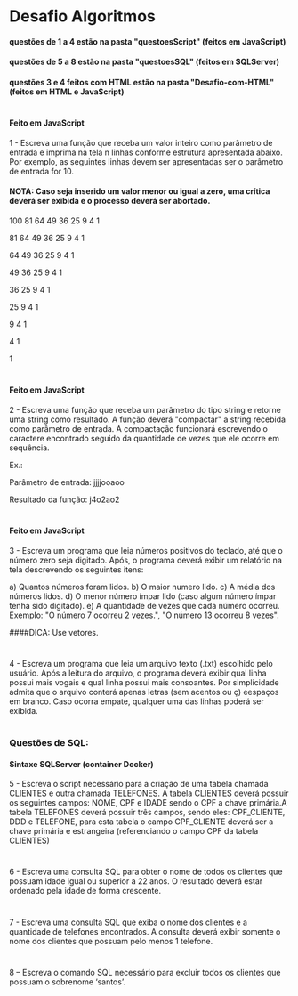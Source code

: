# Desafio Algoritmos

#### questões de 1 a 4 estão na pasta "questoesScript" (feitos em JavaScript)
#### questões de 5 a 8 estão na pasta "questoesSQL" (feitos em SQLServer)
#### questões 3 e 4 feitos com HTML estão na pasta "Desafio-com-HTML" (feitos em HTML e JavaScript)

#

#### Feito em JavaScript
1 - Escreva uma função que receba um valor inteiro como parâmetro de entrada e imprima na tela n linhas conforme estrutura apresentada abaixo. Por exemplo, as seguintes linhas devem ser apresentadas ser o parâmetro de entrada for 10.

#### NOTA: Caso seja inserido um valor menor ou igual a zero, uma crítica deverá ser exibida e o processo deverá ser abortado.

100 81 64 49 36 25 9 4 1

81 64 49 36 25 9 4 1

64 49 36 25 9 4 1

49 36 25 9 4 1

36 25 9 4 1

25 9 4 1

9 4 1

4 1

1

#

#### Feito em JavaScript
2 - Escreva uma função que receba um parâmetro do tipo string e retorne uma string como resultado. A função deverá "compactar" a string recebida como parâmetro de entrada. A compactação funcionará escrevendo o caractere encontrado seguido da quantidade de vezes que ele ocorre em sequência. 

Ex.:

Parâmetro de entrada: jjjjooaoo

Resultado da função: j4o2ao2

#

#### Feito em JavaScript
3 - Escreva um programa que leia números positivos do teclado, até que o número zero seja digitado. Após, o programa deverá exibir um relatório na tela descrevendo os seguintes itens:

a) Quantos números foram lidos.
b) O maior numero lido.
c) A média dos números lidos.
d) O menor número ímpar lido (caso algum número ímpar tenha sido digitado).
e) A quantidade de vezes que cada número ocorreu. Exemplo: "O número 7 ocorreu 2 vezes.", "O número 13 ocorreu 8 vezes".

####DICA: Use vetores.

#

4 - Escreva um programa que leia um arquivo texto (.txt) escolhido pelo usuário. Após a leitura do arquivo, o programa deverá exibir qual linha possui mais vogais e qual linha possui mais consoantes. Por simplicidade admita que o arquivo conterá apenas letras (sem acentos ou ç) eespaços em branco. Caso ocorra empate, qualquer uma das linhas poderá ser exibida.

#

### Questões de SQL:

#### Sintaxe SQLServer (container Docker) 

5 - Escreva o script necessário para a criação de uma tabela chamada CLIENTES e outra chamada TELEFONES. A tabela CLIENTES deverá possuir os seguintes campos: NOME, CPF e IDADE sendo o CPF a chave primária.A tabela TELEFONES deverá possuir três campos, sendo eles: CPF_CLIENTE, DDD e TELEFONE, para esta tabela o campo CPF_CLIENTE deverá ser a chave primária e estrangeira (referenciando o campo CPF da tabela CLIENTES)

#

6 - Escreva uma consulta SQL para obter o nome de todos os clientes que possuam idade igual ou superior a 22 anos. O resultado deverá estar ordenado pela idade de forma crescente.

#

7 - Escreva uma consulta SQL que exiba o nome dos clientes e a quantidade de telefones 
encontrados. A consulta deverá exibir somente o nome dos clientes que possuam pelo menos 1 
telefone.

#

8 – Escreva o comando SQL necessário para excluir todos os clientes que possuam o sobrenome 
‘santos’.
